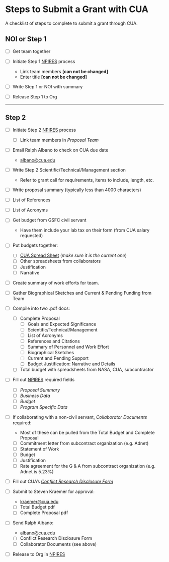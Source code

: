 # Steps to Submit a Grant with CUA
A checklist of steps to complete to submit a grant through CUA.

## NOI or Step 1

- [ ] Get team together

- [ ] Initiate Step 1 [NPIRES](https://nspires.nasaprs.com/external/) process 
	- Link team members **[can not be changed]**
	- Enter title **[can not be changed]**

- [ ] Write Step 1 or NOI with summary

- [ ] Release Step 1 to Org

-------------------------------------
## Step 2

- [ ] Initiate Step 2 [NPIRES](https://nspires.nasaprs.com/external/) process
	- [ ] Link team members in *Proposal Team*

- [ ] Email Ralph Albano to check on CUA due date
	- albano@cua.edu

- [ ] Write Step 2 Scientific/Technical/Management section
	- Refer to grant call for requirements, items to include, length, etc.
	
- [ ] Write proposal summary (typically less than 4000 characters) 

- [ ] List of References  

- [ ] List of Acronyms 


- [ ] Get budget from GSFC civil servant
	- Have them include your lab tax on their form (from CUA salary requested)

- [ ] Put budgets together:
	- [ ] [CUA Spread Sheet](https://github.com/MSKirk/CUA_Grant_Submit) (_make sure it is the current one_)
	- [ ] Other spreadsheets from collaborators
	- [ ] Justification
	- [ ] Narrative

- [ ] Create summary of work efforts for team.

- [ ] Gather Biographical Sketches and Current & Pending Funding from Team

- [ ] Compile into two .pdf docs:
    - [ ] Complete Proposal    
    	- [ ] Goals and Expected Significance
    	- [ ] Scientific/Technical/Management
    	- [ ] List of Acronyms
    	- [ ] References and Citations
    	- [ ] Summary of Personnel and Work Effort
    	- [ ] Biographical Sketches
    	- [ ] Current and Pending Support
    	- [ ] Budget Justification: Narrative and Details
    
    - [ ] Total budget with spreadsheets from NASA, CUA, subcontractor

- [ ] Fill out [NPIRES](https://nspires.nasaprs.com/external/) required fields
	- [ ] *Proposal Summary*
	- [ ] *Business Data*
	- [ ] *Budget*
	- [ ] *Program Specific Data*
	
- [ ] If collaborating with a non-civil servant, _Collaborator Documents_ required:
	- Most of these can be pulled from the Total Budget and Complete Proposal
	- [ ] Commitment letter from subcontract organization (e.g. Adnet)
	- [ ] Statement of Work 
	- [ ] Budget
	- [ ] Justification
	- [ ] Rate agreement for the G & A from subcontract organization (e.g. Adnet is 5.23%)

- [ ] Fill out CUA’s [*Conflict Research Disclosure Form*](https://github.com/MSKirk/CUA_Grant_Submit/blob/master/Conflicts%20Research%20Disclosure%20Form.docx)
 
- [ ] Submit to Steven Kraemer for approval:
	- kraemer@cua.edu
	- [ ] Total Budget pdf
	- [ ] Complete Proposal pdf

- [ ] Send Ralph Albano:
	- albano@cua.edu
	- [ ] Conflict Research Disclosure Form
	- [ ] Collaborator Documents (see above)

- [ ] Release to Org in [NPIRES](https://nspires.nasaprs.com/external/)
